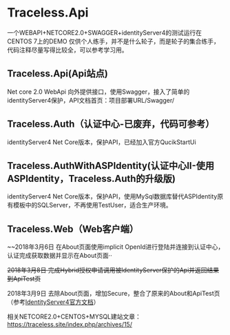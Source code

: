 # Traceless.Api
一个WEBAPI+NETCORE2.0+SWAGGER+identityServer4的测试运行在CENTOS 7上的DEMO
仅供个人练手，并不是什么轮子，而是轮子的集合练手，代码注释尽量写得比较全，可以参考学习用。

## Traceless.Api(Api站点)
Net core 2.0 WebApi
向外提供接口，使用Swagger，接入了简单的identityServer4保护，API文档首页：项目部署URL/Swagger/

## Traceless.Auth（认证中心-已废弃，代码可参考）
identityServer4 Net Core版本，保护API，已经加入官方QucikStartUi

## Traceless.AuthWithASPIdentity(认证中心II-使用ASPIdentity，Traceless.Auth的升级版)
identityServer4 Net Core版本，保护API，使用MySql数据库替代ASPIdentity原有模板中的SQLServer，不再使用TestUser，适合生产环境。

## Traceless.Web（Web客户端）

~~2018年3月6日 在About页面使用implicit OpenId进行登陆并连接到认证中心，认证完成获取数据并显示在About页面··

~~2018年3月8日 完成Hybrid授权申请调用被IdentityServer保护的Api并返回结果到ApiTest页~~

2018年3月9日 去除About页面，增加Secure，整合了原来的About和ApiTest页（参考[IdentityServer4官方文档](https://identityserver4.readthedocs.io/en/release/quickstarts/6_aspnet_identity.html)）

相关NETCORE2.0+CENTOS+MYSQL建站文章：https://traceless.site/index.php/archives/15/
